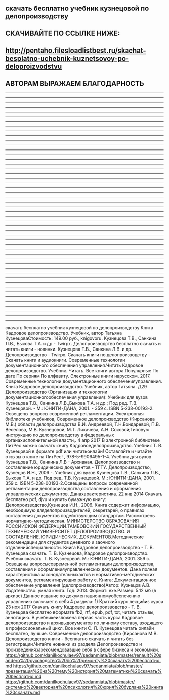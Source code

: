 скачать бесплатно учебник кузнецовой по делопроизводству
--------------------------------------------------
СКАЧИВАЙТЕ ПО ССЫЛКЕ НИЖЕ:
--------------------------------------------------
http://pentaho.filesloadlistbest.ru/skachat-besplatno-uchebnik-kuznetsovoy-po-deloproizvodstvu
--------------------------------------------------
АВТОРАМ ВЫРАЖАЕМ БЛАГОДАРНОСТЬ
--------------------------------------------------
--------------------------------------------------
--------------------------------------------------
--------------------------------------------------
--------------------------------------------------
--------------------------------------------------
--------------------------------------------------
--------------------------------------------------
--------------------------------------------------
--------------------------------------------------
--------------------------------------------------
--------------------------------------------------
--------------------------------------------------
--------------------------------------------------
--------------------------------------------------
--------------------------------------------------
--------------------------------------------------
--------------------------------------------------
--------------------------------------------------
--------------------------------------------------
--------------------------------------------------
--------------------------------------------------
--------------------------------------------------
--------------------------------------------------
--------------------------------------------------
--------------------------------------------------
--------------------------------------------------
--------------------------------------------------
--------------------------------------------------
--------------------------------------------------
--------------------------------------------------
--------------------------------------------------
--------------------------------------------------
--------------------------------------------------
--------------------------------------------------
--------------------------------------------------
--------------------------------------------------
--------------------------------------------------
--------------------------------------------------
--------------------------------------------------
--------------------------------------------------
--------------------------------------------------
--------------------------------------------------
--------------------------------------------------
--------------------------------------------------
--------------------------------------------------
--------------------------------------------------
--------------------------------------------------
--------------------------------------------------
--------------------------------------------------
скачать бесплатно учебник кузнецовой по делопроизводству Книга Кадровое делопроизводство. Учебник, автор Татьяна КузнецоваСтоимость: 149.00 руб., knigovoru. Кузнецова Т.В., Санкина Л.В., Быкова Т.А. и др  - Twirpx. Делопроизводство бесплатно скачать и читать книги - новинки. Кузнецова Т.В., Санкина Л.В. и др. Делопроизводство - Twirpx. Скачать книги по делопроизводству - Скачать книги и аудиокниги. Современные технологии документационного обеспечения управления.Читать  Кадровое делопроизводство. Учебник. Читать. Все книги автора.Популярные  По дате  По сериям  По алфавиту. Электронные книги нарусском. 2017. Современные технологии документационного обеспеченияуправления. Книга Кадровое делопроизводство. Учебник, автор Татьяна. Д29 Делопроизводство (Организация и технологии документационногообеспечения управления): Учебник для вузов  Кузнецова Т.В., Санкина Л.В.,Быкова Т.А. и др.; Под ред. Т.В. Кузнецовой. - М.: ЮНИТИ-ДАНА, 2001. - 359 с. ISBN 5-238-00193-2. Освещены вопросы современной регламентации. Электронная библиотека учебников, Современное делопроизводство (Кирсанова М.В.)  области делопроизводства В.И. Андреевой, Т.Н.Бондаревой, П.В. Веселова, М.В. Кузнецовой, М.Т. Лихачева, А.Н. Соковой;Типовую инструкцию по делопроизводству в федеральных органахисполнительной власти,. 4 апр 2017  В электронной библиотеке ЛитРес можно скачать книгу Кадровоеделопроизводство. Учебник Т. В. Кузнецовой в формате pdf или читатьонлaйн! Оставляйте и читайте отзывы о книге на ЛитРес! , 978-5-9906495-1-4.
Учебник для вузов  Кузнецова Т.В., Санкина Л.В - Архивная. Делопроизводство и составление юридических документов - ТГТУ. Делопроизводство, Кузнецов И.Н., 2006 -. Учебник для вузов Кузнецова Т.В., Санкина Л.В., Быкова Т.А. и др. Под ред. Т.В. Кузнецовой. М.: ЮНИТИ-ДАНА, 2001. 359 с. ISBN 5-238-00193-2.Освещены вопросы современной регламентации делопроизводства,составления и оформления управленческих документов. Данахарактеристика. 22 янв 2014  Скачать бесплатно pdf, djvu и купить бумажную книгу: Делопроизводство,Кузнецов И.Н., 2006. Книга содержит информацию, необходимую дляделопроизводителей, секретарей, о правилах составления документов подействующим стандартам. Рассмотрены нормативно-методическая. МИНИСТЕРСТВО ОБРАЗОВАНИЯ РОССИЙСКОЙ ФЕДЕРАЦИИ.ТАМБОВСКИЙ ГОСУДАРСТВЕННЫЙ ТЕХНИЧЕСКИЙ УНИВЕРСИТЕТ.ДЕЛОПРОИЗВОДСТВО. И СОСТАВЛЕНИЕ. ЮРИДИЧЕСКИХ. ДОКУМЕНТОВ.Методические рекомендации для студентов дневного и заочного отделенийспециальности. Книга Кадровое делопроизводство - Т. В. Кузнецова скачать. Т. В. Кузнецова, Кадровое делопроизводство. Учебник скачать. Т. В. Кузнецовой. М.: ЮНИТИ-ДАНА, 2001. 359 с. Освещены вопросысовременной регламентации делопроизводства, составления и оформленияуправленческих документов. Дана полная характеристика законодательныхактов и нормативно-методических документов, регламентирующих работу с. Книга: Документационное обеспечение управления (делопроизводство)Автор: Кузнецов А.В. Издательство: умная книга. Год: 2013. Формат: exe.Размер: 5.12 мб (в архиве) Данное издание по документационномуобеспечению управлению включает в себя 4 раздела: 1) Краткий курс лекцийиз курса
23 ноя 2017  Скачать книгу Кадровое делопроизводство - Т. В. Кузнецова бесплатно вформате fb2, rtf, epub, pdf, txt, читать отзывы, аннотацию.  В учебникеизложена первая часть курса Кадровое делопроизводство и архивыдокументов по личному составу, входящего в профессиональный цикл. Все книги С. Л. Кузнецова читать онлайн бесплатно, лучшие. Современное делопроизводство (Кирсанова М.В. Делопроизводство книги - бесплатно скачать и читать без регистрации.Читайте новинки из раздела Делопроизводство и произведениязарекомендовавшие себя в сфере бизнеса и экономики.
https://github.com/danilkochulaev97/sedanmiata/blob/master/renault%20sandero%20руководство%20по%20ремонту%20скачать%20бесплатно.md
https://github.com/danilkochulaev97/sedanmiata/blob/master/презентация%20на%20тему%20история%20математики%20скачать%20бесплатно.md
https://github.com/danilkochulaev97/sedanmiata/blob/master/системно%20векторная%20психология%20юрия%20бурлана%20книга%20скачать.md